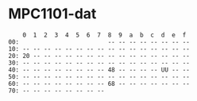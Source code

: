 
# MPC1101-dat

        0  1  2  3  4  5  6  7  8  9  a  b  c  d  e  f
    00:                         -- -- -- -- -- -- -- -- 
    10: -- -- -- -- -- -- -- -- -- -- -- -- -- -- -- -- 
    20: 20 -- -- -- -- -- -- -- -- -- -- -- -- -- -- -- 
    30: -- -- -- -- -- -- -- -- -- -- -- -- -- -- -- -- 
    40: -- -- -- -- -- -- -- -- 48 -- -- -- -- UU -- -- 
    50: -- -- -- -- -- -- -- -- -- -- -- -- -- -- -- -- 
    60: -- -- -- -- -- -- -- -- 68 -- -- -- -- -- -- -- 
    70: -- -- -- -- -- -- -- --   